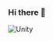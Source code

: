 ### Hi there 👋

<img alt="Unity" src ="https://img.shields.io/badge/Unity-FAFAFA.svg?&style=for-the-badge&logo=Unity&logoColor=black">

<!--
**Nagene1206/Nagene1206** is a ✨ _special_ ✨ repository because its `README.md` (this file) appears on your GitHub profile.

Here are some ideas to get you started:

- 🔭 I’m currently working on ...
- 🌱 I’m currently learning ...
- 👯 I’m looking to collaborate on ...
- 🤔 I’m looking for help with ...
- 💬 Ask me about ...
- 📫 How to reach me: ...
- 😄 Pronouns: ...
- ⚡ Fun fact: ...
-->
